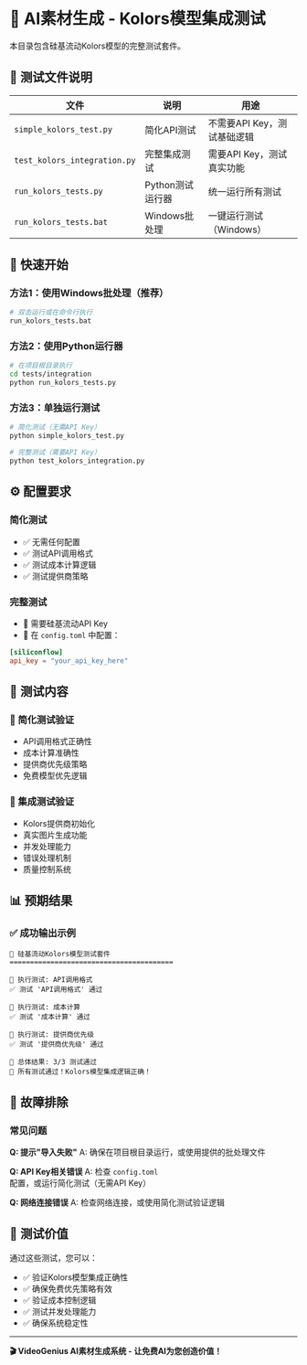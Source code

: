# 🧪 AI素材生成 - Kolors模型集成测试

本目录包含硅基流动Kolors模型的完整测试套件。

## 📁 测试文件说明

| 文件 | 说明 | 用途 |
|------|------|------|
| `simple_kolors_test.py` | 简化API测试 | 不需要API Key，测试基础逻辑 |
| `test_kolors_integration.py` | 完整集成测试 | 需要API Key，测试真实功能 |
| `run_kolors_tests.py` | Python测试运行器 | 统一运行所有测试 |
| `run_kolors_tests.bat` | Windows批处理 | 一键运行测试（Windows） |

## 🚀 快速开始

### 方法1：使用Windows批处理（推荐）
```bash
# 双击运行或在命令行执行
run_kolors_tests.bat
```

### 方法2：使用Python运行器
```bash
# 在项目根目录执行
cd tests/integration
python run_kolors_tests.py
```

### 方法3：单独运行测试
```bash
# 简化测试（无需API Key）
python simple_kolors_test.py

# 完整测试（需要API Key）
python test_kolors_integration.py
```

## ⚙️ 配置要求

### 简化测试
- ✅ 无需任何配置
- ✅ 测试API调用格式
- ✅ 测试成本计算逻辑
- ✅ 测试提供商策略

### 完整测试
- 🔑 需要硅基流动API Key
- 📝 在 `config.toml` 中配置：
```toml
[siliconflow]
api_key = "your_api_key_here"
```

## 🎯 测试内容

### 🧪 简化测试验证
- API调用格式正确性
- 成本计算准确性
- 提供商优先级策略
- 免费模型优先逻辑

### 🔧 集成测试验证
- Kolors提供商初始化
- 真实图片生成功能
- 并发处理能力
- 错误处理机制
- 质量控制系统

## 📊 预期结果

### ✅ 成功输出示例
```
🚀 硅基流动Kolors模型测试套件
========================================

🧪 执行测试: API调用格式
✅ 测试 'API调用格式' 通过

🧪 执行测试: 成本计算
✅ 测试 '成本计算' 通过

🧪 执行测试: 提供商优先级
✅ 测试 '提供商优先级' 通过

🎯 总体结果: 3/3 测试通过
🎉 所有测试通过！Kolors模型集成逻辑正确！
```

## 🔧 故障排除

### 常见问题

**Q: 提示"导入失败"**
A: 确保在项目根目录运行，或使用提供的批处理文件

**Q: API Key相关错误**
A: 检查 `config.toml` 配置，或运行简化测试（无需API Key）

**Q: 网络连接错误**
A: 检查网络连接，或使用简化测试验证逻辑

## 🎉 测试价值

通过这些测试，您可以：
- ✅ 验证Kolors模型集成正确性
- ✅ 确保免费优先策略有效
- ✅ 验证成本控制逻辑
- ✅ 测试并发处理能力
- ✅ 确保系统稳定性

---

**🎬 VideoGenius AI素材生成系统 - 让免费AI为您创造价值！** 